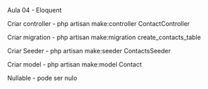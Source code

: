 Aula 04 - Eloquent

Criar controller - php artisan make:controller ContactController

Criar migration - php artisan make:migration create_contacts_table

Criar Seeder - php artisan make:seeder ContactsSeeder

Criar model - php artisan make:model Contact

Nullable - pode ser nulo